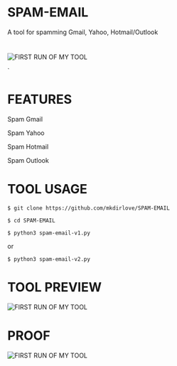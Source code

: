 # SPAM-EMAIL
A tool for spamming Gmail, Yahoo, Hotmail/Outlook 

#
![FIRST RUN OF MY TOOL](https://github.com/mkdirlove/SPAM-EMAIL/blob/master/Screenshot%20from%202021-03-26%2008-16-01.png)

`

# FEATURES

Spam Gmail

Spam Yahoo

Spam Hotmail 

Spam Outlook


# TOOL USAGE

`$ git clone https://github.com/mkdirlove/SPAM-EMAIL`

`$ cd SPAM-EMAIL`

`$ python3 spam-email-v1.py`

or 

`$ python3 spam-email-v2.py`

# TOOL PREVIEW

![FIRST RUN OF MY TOOL](https://github.com/mkdirlove/SPAM-EMAIL/blob/master/Screenshot%20from%202021-03-26%2008-16-44.png)

# PROOF

![FIRST RUN OF MY TOOL](https://github.com/mkdirlove/SPAM-EMAIL/blob/master/3.png)

